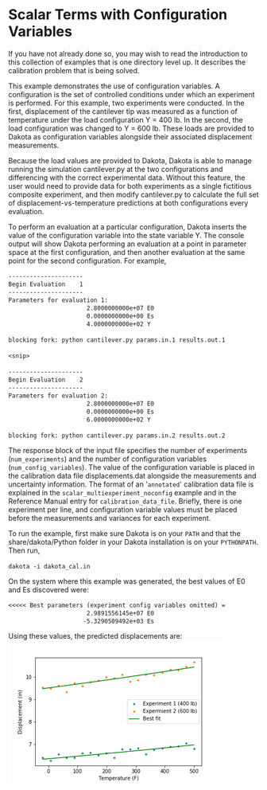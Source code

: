 # Scalar Terms with Configuration Variables

If you have not already done so, you may wish to read the introduction to this collection of examples that is one directory level up. It describes the calibration problem that is being solved.

This example demonstrates the use of configuration variables. A configuration is the set of controlled conditions under which an experiment is performed. For this example, two experiments were conducted. In the first, displacement of the cantilever tip was measured as a function of temperature under the load configuration Y = 400 lb. In the second, the load configuration was changed to Y = 600 lb. These loads are provided to Dakota as configuration variables alongside their associated displacement measurements.

Because the load values are provided to Dakota, Dakota is able to manage running the simulation cantilever.py at the two configurations and differencing with the correct experimental data. Without this feature, the user would need to provide data for both experiments as a single fictitious composite experiment, and then modify cantilever.py to calculate the full set of displacement-vs-temperature predictions at both configurations every evaluation.

To perform an evaluation at a particular configuration, Dakota inserts the value of the configuration variable into the state variable Y. The console output will show Dakota performing an evaluation at a point in parameter space at the first configuration, and then another evaluation at the same point for the second configuration. For example,

```
---------------------
Begin Evaluation    1
---------------------
Parameters for evaluation 1:
                      2.8000000000e+07 E0
                      0.0000000000e+00 Es
                      4.0000000000e+02 Y

blocking fork: python cantilever.py params.in.1 results.out.1

<snip>

---------------------
Begin Evaluation    2
---------------------
Parameters for evaluation 2:
                      2.8000000000e+07 E0
                      0.0000000000e+00 Es
                      6.0000000000e+02 Y

blocking fork: python cantilever.py params.in.2 results.out.2
```

The response block of the input file specifies the number of experiments (`num_experiments`) and the number of configuration variables (`num_config_variables`). The value of the configuration variable is placed in the calibration data file displacements.dat alongside the measurements and uncertainty information. The format of an '`annotated`' calibration data file is explained in the `scalar_multiexperiment_noconfig` example and in the Reference Manual entry for `calibration_data_file`. Briefly, there is one experiment per line, and configuration variable values must be placed before the measurements and variances for each experiment. 

To run the example, first make sure Dakota is on your `PATH` and that the share/dakota/Python folder in your Dakota installation is on your `PYTHONPATH`. Then run,

`dakota -i dakota_cal.in`

On the system where this example was generated, the best values of E0 and Es discovered were:
```
<<<<< Best parameters (experiment config variables omitted) =
                      2.9891556145e+07 E0
                     -5.3290509492e+03 Es
```
Using these values, the predicted displacements are:
![Predicted displacements](configresult.png)


